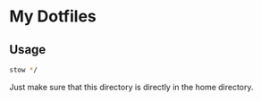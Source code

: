 # My Dotfiles

## Usage

```sh
stow */
```

Just make sure that this directory is directly in the home directory.

